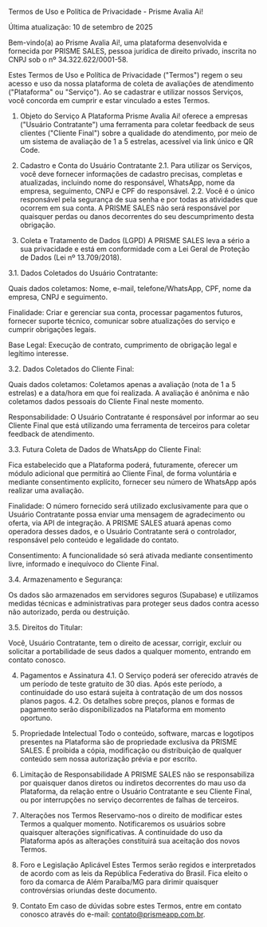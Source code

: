 Termos de Uso e Política de Privacidade - Prisme Avalia Ai!

Última atualização: 10 de setembro de 2025

Bem-vindo(a) ao Prisme Avalia Ai!, uma plataforma desenvolvida e fornecida por PRISME SALES, pessoa jurídica de direito privado, inscrita no CNPJ sob o nº 34.322.622/0001-58.

Estes Termos de Uso e Política de Privacidade ("Termos") regem o seu acesso e uso da nossa plataforma de coleta de avaliações de atendimento ("Plataforma" ou "Serviço"). Ao se cadastrar e utilizar nossos Serviços, você concorda em cumprir e estar vinculado a estes Termos.

1. Objeto do Serviço
A Plataforma Prisme Avalia Ai! oferece a empresas ("Usuário Contratante") uma ferramenta para coletar feedback de seus clientes ("Cliente Final") sobre a qualidade do atendimento, por meio de um sistema de avaliação de 1 a 5 estrelas, acessível via link único e QR Code.

2. Cadastro e Conta do Usuário Contratante
2.1. Para utilizar os Serviços, você deve fornecer informações de cadastro precisas, completas e atualizadas, incluindo nome do responsável, WhatsApp, nome da empresa, seguimento, CNPJ e CPF do responsável.
2.2. Você é o único responsável pela segurança de sua senha e por todas as atividades que ocorrem em sua conta. A PRISME SALES não será responsável por quaisquer perdas ou danos decorrentes do seu descumprimento desta obrigação.

3. Coleta e Tratamento de Dados (LGPD)
A PRISME SALES leva a sério a sua privacidade e está em conformidade com a Lei Geral de Proteção de Dados (Lei nº 13.709/2018).

3.1. Dados Coletados do Usuário Contratante:

Quais dados coletamos: Nome, e-mail, telefone/WhatsApp, CPF, nome da empresa, CNPJ e seguimento.

Finalidade: Criar e gerenciar sua conta, processar pagamentos futuros, fornecer suporte técnico, comunicar sobre atualizações do serviço e cumprir obrigações legais.

Base Legal: Execução de contrato, cumprimento de obrigação legal e legítimo interesse.

3.2. Dados Coletados do Cliente Final:

Quais dados coletamos: Coletamos apenas a avaliação (nota de 1 a 5 estrelas) e a data/hora em que foi realizada. A avaliação é anônima e não coletamos dados pessoais do Cliente Final neste momento.

Responsabilidade: O Usuário Contratante é responsável por informar ao seu Cliente Final que está utilizando uma ferramenta de terceiros para coletar feedback de atendimento.

3.3. Futura Coleta de Dados de WhatsApp do Cliente Final:

Fica estabelecido que a Plataforma poderá, futuramente, oferecer um módulo adicional que permitirá ao Cliente Final, de forma voluntária e mediante consentimento explícito, fornecer seu número de WhatsApp após realizar uma avaliação.

Finalidade: O número fornecido será utilizado exclusivamente para que o Usuário Contratante possa enviar uma mensagem de agradecimento ou oferta, via API de integração. A PRISME SALES atuará apenas como operadora desses dados, e o Usuário Contratante será o controlador, responsável pelo conteúdo e legalidade do contato.

Consentimento: A funcionalidade só será ativada mediante consentimento livre, informado e inequívoco do Cliente Final.

3.4. Armazenamento e Segurança:

Os dados são armazenados em servidores seguros (Supabase) e utilizamos medidas técnicas e administrativas para proteger seus dados contra acesso não autorizado, perda ou destruição.

3.5. Direitos do Titular:

Você, Usuário Contratante, tem o direito de acessar, corrigir, excluir ou solicitar a portabilidade de seus dados a qualquer momento, entrando em contato conosco.

4. Pagamentos e Assinatura
4.1. O Serviço poderá ser oferecido através de um período de teste gratuito de 30 dias. Após este período, a continuidade do uso estará sujeita à contratação de um dos nossos planos pagos.
4.2. Os detalhes sobre preços, planos e formas de pagamento serão disponibilizados na Plataforma em momento oportuno.

5. Propriedade Intelectual
Todo o conteúdo, software, marcas e logotipos presentes na Plataforma são de propriedade exclusiva da PRISME SALES. É proibida a cópia, modificação ou distribuição de qualquer conteúdo sem nossa autorização prévia e por escrito.

6. Limitação de Responsabilidade
A PRISME SALES não se responsabiliza por quaisquer danos diretos ou indiretos decorrentes do mau uso da Plataforma, da relação entre o Usuário Contratante e seu Cliente Final, ou por interrupções no serviço decorrentes de falhas de terceiros.

7. Alterações nos Termos
Reservamo-nos o direito de modificar estes Termos a qualquer momento. Notificaremos os usuários sobre quaisquer alterações significativas. A continuidade do uso da Plataforma após as alterações constituirá sua aceitação dos novos Termos.

8. Foro e Legislação Aplicável
Estes Termos serão regidos e interpretados de acordo com as leis da República Federativa do Brasil. Fica eleito o foro da comarca de Além Paraíba/MG para dirimir quaisquer controvérsias oriundas deste documento.

9. Contato
Em caso de dúvidas sobre estes Termos, entre em contato conosco através do e-mail: contato@prismeapp.com.br.

